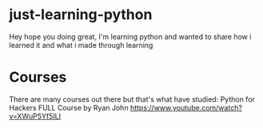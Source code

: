 # just-learning-python
Hey hope you doing great, I'm learning python and wanted to share how i learned it and what i made through learning
# Courses
There are many courses out there but that's what have studied:
Python for Hackers FULL Course by Ryan John
https://www.youtube.com/watch?v=XWuP5Yf5ILI

